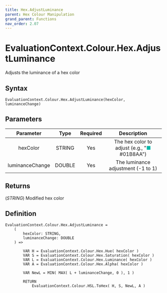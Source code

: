 ```yaml
---
title: Hex.AdjustLuminance
parent: Hex Colour Manipulation
grand_parent: Functions
nav_order: 2.07
---
```


# EvaluationContext.Colour.Hex.AdjustLuminance

Adjusts the luminance of a hex color

## Syntax

```dax
EvaluationContext.Colour.Hex.AdjustLuminance(hexColor, luminanceChange)
```

## Parameters

| Parameter | Type | Required | Description |
|:---:|:---:|:---:|:---:|
| hexColor | STRING | Yes | The hex color to adjust (e.g., "<span style="color: #01B8AA">■</span> #01B8AA") |
| luminanceChange | DOUBLE | Yes | The luminance adjustment (-1 to 1) |

## Returns

(*STRING*) Modified hex color

## Definition

```dax
EvaluationContext.Colour.Hex.AdjustLuminance =
    (
        hexColor: STRING,
        luminanceChange: DOUBLE
    ) =>
    
        VAR H = EvaluationContext.Colour.Hex.Hue( hexColor )
        VAR S = EvaluationContext.Colour.Hex.Saturation( hexColor )
        VAR L = EvaluationContext.Colour.Hex.Luminance( hexColor )
        VAR A = EvaluationContext.Colour.Hex.Alpha( hexColor )
    
        VAR NewL = MIN( MAX( L + luminanceChange, 0 ), 1 )
    
        RETURN
            EvaluationContext.Colour.HSL.ToHex( H, S, NewL, A )
```